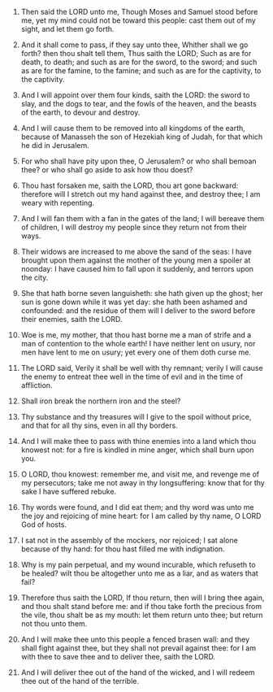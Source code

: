 1. Then said the LORD unto me, Though Moses and Samuel stood before
me, yet my mind could not be toward this people: cast them out of my
sight, and let them go forth.

2. And it shall come to pass, if they say unto thee, Whither shall
we go forth? then thou shalt tell them, Thus saith the LORD; Such as
are for death, to death; and such as are for the sword, to the sword;
and such as are for the famine, to the famine; and such as are for the
captivity, to the captivity.

3. And I will appoint over them four kinds, saith the LORD: the
sword to slay, and the dogs to tear, and the fowls of the heaven, and
the beasts of the earth, to devour and destroy.

4. And I will cause them to be removed into all kingdoms of the
earth, because of Manasseh the son of Hezekiah king of Judah, for that
which he did in Jerusalem.

5. For who shall have pity upon thee, O Jerusalem? or who shall
bemoan thee? or who shall go aside to ask how thou doest?

6. Thou
hast forsaken me, saith the LORD, thou art gone backward: therefore
will I stretch out my hand against thee, and destroy thee; I am weary
with repenting.

7. And I will fan them with a fan in the gates of the land; I will
bereave them of children, I will destroy my people since they return
not from their ways.

8. Their widows are increased to me above the sand of the seas: I
have brought upon them against the mother of the young men a spoiler
at noonday: I have caused him to fall upon it suddenly, and terrors
upon the city.

9. She that hath borne seven languisheth: she hath given up the
ghost; her sun is gone down while it was yet day: she hath been
ashamed and confounded: and the residue of them will I deliver to the
sword before their enemies, saith the LORD.

10. Woe is me, my mother, that thou hast borne me a man of strife
and a man of contention to the whole earth! I have neither lent on
usury, nor men have lent to me on usury; yet every one of them doth
curse me.

11. The LORD said, Verily it shall be well with thy remnant; verily
I will cause the enemy to entreat thee well in the time of evil and in
the time of affliction.

12. Shall iron break the northern iron and the steel?

13. Thy
substance and thy treasures will I give to the spoil without price,
and that for all thy sins, even in all thy borders.

14. And I will make thee to pass with thine enemies into a land
which thou knowest not: for a fire is kindled in mine anger, which
shall burn upon you.

15. O LORD, thou knowest: remember me, and visit me, and revenge me
of my persecutors; take me not away in thy longsuffering: know that
for thy sake I have suffered rebuke.

16. Thy words were found, and I did eat them; and thy word was unto
me the joy and rejoicing of mine heart: for I am called by thy name, O
LORD God of hosts.

17. I sat not in the assembly of the mockers, nor rejoiced; I sat
alone because of thy hand: for thou hast filled me with indignation.

18. Why is my pain perpetual, and my wound incurable, which refuseth
to be healed? wilt thou be altogether unto me as a liar, and as waters
that fail?

19. Therefore thus saith the LORD, If thou return, then
will I bring thee again, and thou shalt stand before me: and if thou
take forth the precious from the vile, thou shalt be as my mouth: let
them return unto thee; but return not thou unto them.

20. And I will make thee unto this people a fenced brasen wall: and
they shall fight against thee, but they shall not prevail against
thee: for I am with thee to save thee and to deliver thee, saith the
LORD.

21. And I will deliver thee out of the hand of the wicked, and I
will redeem thee out of the hand of the terrible.